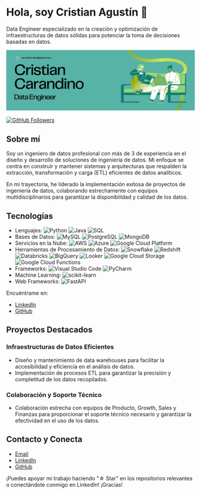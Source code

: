 # Hola, soy Cristian Agustín 👋

Data Engineer especializado en la creación y optimización de infraestructuras de datos sólidas para potenciar la toma de decisiones basadas en datos.

![Imagen de Portada](cristiancarandino_github_profile.jpg)

[![GitHub Followers](https://img.shields.io/github/followers/cristiancarandino?style=social)](https://github.com/cristiancarandino)

## Sobre mí

Soy un ingeniero de datos profesional con más de 3 de experiencia en el diseño y desarrollo de soluciones de ingeniería de datos. Mi enfoque se centra en construir y mantener sistemas y arquitecturas que respalden la extracción, transformación y carga (ETL) eficientes de datos analíticos.

En mi trayectoria, he liderado la implementación exitosa de proyectos de ingeniería de datos, colaborando estrechamente con equipos multidisciplinarios para garantizar la disponibilidad y calidad de los datos.

## Tecnologías

- Lenguajes: ![Python](https://img.shields.io/badge/-Python-3776AB?style=flat-square&logo=python&logoColor=white) ![Java](https://img.shields.io/badge/-Java-007396?style=flat-square&logo=java&logoColor=white) ![SQL](https://img.shields.io/badge/-SQL-4479A1?style=flat-square&logo=postgresql&logoColor=white)
- Bases de Datos: ![MySQL](https://img.shields.io/badge/-MySQL-4479A1?style=flat-square&logo=mysql&logoColor=white) ![PostgreSQL](https://img.shields.io/badge/-PostgreSQL-336791?style=flat-square&logo=postgresql&logoColor=white) ![MongoDB](https://img.shields.io/badge/-MongoDB-47A248?style=flat-square&logo=mongodb&logoColor=white)
- Servicios en la Nube: ![AWS](https://img.shields.io/badge/-AWS-232F3E?style=flat-square&logo=amazon-aws&logoColor=white) ![Azure](https://img.shields.io/badge/-Azure-0089D6?style=flat-square&logo=microsoft-azure&logoColor=white) ![Google Cloud Platform](https://img.shields.io/badge/-Google%20Cloud%20Platform-4285F4?style=flat-square&logo=google-cloud&logoColor=white)
- Herramientas de Procesamiento de Datos: ![Snowflake](https://img.shields.io/badge/-Snowflake-0DB7E4?style=flat-square&logo=snowflake&logoColor=white) ![Redshift](https://img.shields.io/badge/-Redshift-EC7211?style=flat-square&logo=amazon-redshift&logoColor=white) ![Databricks](https://img.shields.io/badge/-Databricks-1380FF?style=flat-square&logo=databricks&logoColor=white) ![BigQuery](https://img.shields.io/badge/-BigQuery-4285F4?style=flat-square&logo=google-cloud&logoColor=white) ![Looker](https://img.shields.io/badge/-Looker-00B0E7?style=flat-square&logo=looker&logoColor=white) ![Google Cloud Storage](https://img.shields.io/badge/-Cloud%20Storage-4285F4?style=flat-square&logo=google-cloud&logoColor=white) ![Google Cloud Functions](https://img.shields.io/badge/-Cloud%20Functions-4285F4?style=flat-square&logo=google-cloud&logoColor=white)
- Frameworks: ![Visual Studio Code](https://img.shields.io/badge/-Visual%20Studio%20Code-007ACC?style=flat-square&logo=visual-studio-code&logoColor=white) ![PyCharm](https://img.shields.io/badge/-PyCharm-000000?style=flat-square&logo=pycharm&logoColor=white)
- Machine Learning: ![scikit-learn](https://img.shields.io/badge/-scikit--learn-F7931E?style=flat-square&logo=scikit-learn&logoColor=white) <!-- Add other ML frameworks/tools here -->
- Web Frameworks: ![FastAPI](https://img.shields.io/badge/-FastAPI-009688?style=flat-square&logo=fastapi&logoColor=white)

Encuéntrame en:

- [LinkedIn](https://www.linkedin.com/in/carandinocristianagustin/)
- [GitHub](https://github.com/cristiancarandino)

## Proyectos Destacados

### Infraestructuras de Datos Eficientes

- Diseño y mantenimiento de data warehouses para facilitar la accesibilidad y eficiencia en el análisis de datos.
- Implementación de procesos ETL para garantizar la precisión y completitud de los datos recopilados.

### Colaboración y Soporte Técnico

- Colaboración estrecha con equipos de Producto, Growth, Sales y Finanzas para proporcionar el soporte técnico necesario y garantizar la efectividad en el uso de los datos.

## Contacto y Conecta

- [Email](carandino.dev@gmail.com)
- [LinkedIn](https://www.linkedin.com/in/carandinocristianagustin/)
- [GitHub](https://github.com/cristiancarandino)

¡Puedes apoyar mi trabajo haciendo "☆ Star" en los repositorios relevantes o conectándote conmigo en LinkedIn! ¡Gracias!
